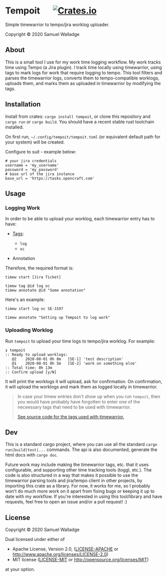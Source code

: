 # Tempoit &emsp; [![Crates.io](https://img.shields.io/crates/v/tempoit)](https://crates.io/crates/tempoit)

Simple timewarrior to tempo/jira worklog uploader.

Copyright © 2020 Samuel Walladge

## About

This is a small tool I use for my work time logging workflow.
My work tracks time using Tempo (a Jira plugin).
I track time locally using timewarrior, using tags to mark logs for work that require logging to tempo.
This tool filters and parses the timewarrior logs, converts them to tempo-compatible worklogs,
uploads them, and marks them as uploaded in timewarrior by modifying the tags.

## Installation

Install from crates: `cargo install tempoit`, or clone this repository and `cargo run` or `cargo build`.
You should have a recent stable rust toolchain installed.

On first run, `~/.config/tempoit/tempoit.toml` (or equivalent default path for your system) will be created.

Configure to suit - example below:

```
# your jira credentials
username = 'my_username'
password = 'my_password'
# base url of the jira instance
base_url = 'https://tasks.opencraft.com'
```

## Usage

### Logging Work

In order to be able to upload your worklog, each timewarrior entry has to have:
- [Tags](https://github.com/swalladge/tempoit/blob/3a6da202d0f4d6d4e204d3d416a245cbf1dfb45a/src/timew.rs#L136):
  - `log`
  - `oc`

- Annotation

Therefore, the required format is:
```
timew start [Jira Ticket]

timew tag @id log oc
timew annotate @id "Some annotation"
```

Here's an example:
```
timew start log oc SE-3197

timew annotate "Setting up Tempoit to log work"
```

### Uploading Worklog

Run `tempoit` to upload your time logs to tempo/jira worklog. For example:

```
❯ tempoit
:: Ready to upload worklogs:
   @2    2020-08-01 0h 8m   [SE-1] 'test description'
   @1    2020-08-01 0h 5m   [SE-2] 'work on something else'
:: Total time: 0h 13m
:: Confirm upload [y/N]
```

It will print the worklogs it will upload, ask for confirmation.
On confirmation, it will upload the worklogs and mark them as logged locally in timewarrior.

> In case your timew entries don't show up when you run `tempoit`, then you would have probably have forgotten to enter one of the neceessary tags that need to be used with timewarrior.
> 
> [See source code for the tags used with timewarrior.](https://github.com/swalladge/tempoit/blob/3a6da202d0f4d6d4e204d3d416a245cbf1dfb45a/src/timew.rs#L136)

## Dev

This is a standard cargo project, where you can use all the standard `cargo run|build|test|...` commands.
The api is also documented; generate the html docs with `cargo doc`.

Future work may include making the timewarrior tags, etc. that it uses configurable,
and supporting other time tracking tools (toggl, etc.).
The code is also structured in a way that makes it possible to use the timewarrior parsing tools and jira/tempo client in other projects, by importing this crate as a library.
For now, it works for me, so I probably won't do much more work on it apart from fixing bugs or keeping it up to date with my workflow.
If you're interested in using this tool/library and have requests, feel free to open an issue and/or a pull request! :)

## License

Copyright © 2020 Samuel Walladge

Dual licensed under either of

* Apache License, Version 2.0, ([LICENSE-APACHE](LICENSE-APACHE) or http://www.apache.org/licenses/LICENSE-2.0)
* MIT license ([LICENSE-MIT](LICENSE-MIT) or http://opensource.org/licenses/MIT)

at your option.
